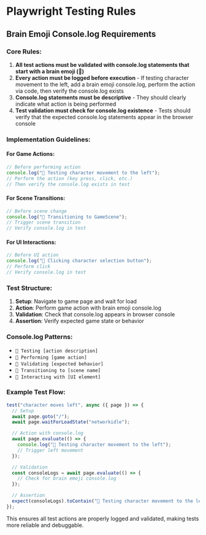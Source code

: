 # Playwright Testing Rules

## Brain Emoji Console.log Requirements

### Core Rules:

1. **All test actions must be validated with console.log statements that start with a brain emoji (🧠)**
2. **Every action must be logged before execution** - If testing character movement to the left, add a brain emoji console.log, perform the action via code, then verify the console.log exists
3. **Console.log statements must be descriptive** - They should clearly indicate what action is being performed
4. **Test validation must check for console.log existence** - Tests should verify that the expected console.log statements appear in the browser console

### Implementation Guidelines:

#### For Game Actions:

```javascript
// Before performing action
console.log("🧠 Testing character movement to the left");
// Perform the action (key press, click, etc.)
// Then verify the console.log exists in test
```

#### For Scene Transitions:

```javascript
// Before scene change
console.log("🧠 Transitioning to GameScene");
// Trigger scene transition
// Verify console.log in test
```

#### For UI Interactions:

```javascript
// Before UI action
console.log("🧠 Clicking character selection button");
// Perform click
// Verify console.log in test
```

### Test Structure:

1. **Setup**: Navigate to game page and wait for load
2. **Action**: Perform game action with brain emoji console.log
3. **Validation**: Check that console.log appears in browser console
4. **Assertion**: Verify expected game state or behavior

### Console.log Patterns:

- `🧠 Testing [action description]`
- `🧠 Performing [game action]`
- `🧠 Validating [expected behavior]`
- `🧠 Transitioning to [scene name]`
- `🧠 Interacting with [UI element]`

### Example Test Flow:

```javascript
test("character moves left", async ({ page }) => {
  // Setup
  await page.goto("/");
  await page.waitForLoadState("networkidle");

  // Action with console.log
  await page.evaluate(() => {
    console.log("🧠 Testing character movement to the left");
    // Trigger left movement
  });

  // Validation
  const consoleLogs = await page.evaluate(() => {
    // Check for brain emoji console.log
  });

  // Assertion
  expect(consoleLogs).toContain("🧠 Testing character movement to the left");
});
```

This ensures all test actions are properly logged and validated, making tests more reliable and debuggable.
